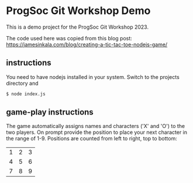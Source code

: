 # ProgSoc Git Workshop Demo

This is a demo project for the ProgSoc Git Workshop 2023.

The code used here was copied from this blog post: https://jamesinkala.com/blog/creating-a-tic-tac-toe-nodejs-game/

## instructions

You need to have nodejs installed in your system.
Switch to the projects directory and

```sh
$ node index.js
```

## game-play instructions

The game automatically assigns names and characters ('X' and 'O') to the two players.
On prompt provide the position to place your next character in the range of 1-9. Positions are counted from left to right, top to bottom:

<table>
    <tr>
        <td>1</td>
        <td>2</td>
        <td>3</td>
    </tr>
    <tr>
        <td>4</td>
        <td>5</td>
        <td>6</td>
    </tr>
    <tr>
        <td>7</td>
        <td>8</td>
        <td>9</td>
    </tr>
</table>
